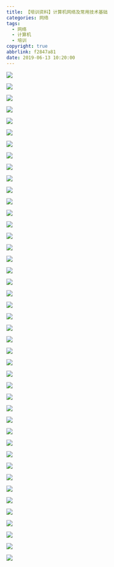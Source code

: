 ```yaml
---
title: 【培训资料】计算机网络及常用技术基础
categories: 网络
tags:
  - 网络
  - 计算机
  - 培训
copyright: true
abbrlink: f2847a81
date: 2019-06-13 10:20:00
---
```


![](http://ww4.sinaimg.cn/large/006tNc79gy1g3zb514zvzj31hc0u0gnk.jpg)

<!-- More -->

![](http://ww1.sinaimg.cn/large/006tNc79gy1g3zb6sce32j31hk0u0ad5.jpg)

![](http://ww3.sinaimg.cn/large/006tNc79gy1g3zb9k8hyuj31hb0u0ju4.jpg)

![](http://ww3.sinaimg.cn/large/006tNc79gy1g3zba7ccr4j31hc0u0dhm.jpg)

![](http://ww3.sinaimg.cn/large/006tNc79gy1g3zbajab3vj31hb0u0mzl.jpg)

![](http://ww3.sinaimg.cn/large/006tNc79gy1g3zbbez1mzj31hh0u0goe.jpg)

![](http://ww4.sinaimg.cn/large/006tNc79gy1g3zbbpkwlkj31hh0u0wh3.jpg)

![](http://ww1.sinaimg.cn/large/006tNc79gy1g3zbc27qzaj31hd0u0gpz.jpg)

![](http://ww3.sinaimg.cn/large/006tNc79gy1g3zbiwtoovj31hh0u0go3.jpg)

![](http://ww3.sinaimg.cn/large/006tNc79gy1g3zbjthbsmj31he0u0tbe.jpg)

![](http://ww3.sinaimg.cn/large/006tNc79gy1g3zc3vvhqqj31hg0u0411.jpg)

![](http://ww3.sinaimg.cn/large/006tNc79gy1g3zc46yo05j31hh0u0go7.jpg)

![](http://ww1.sinaimg.cn/large/006tNc79gy1g3zc56zudtj31he0u0jtz.jpg)

![](http://ww3.sinaimg.cn/large/006tNc79gy1g3zc4r0hbmj31hk0u0goc.jpg)

![](http://ww3.sinaimg.cn/large/006tNc79gy1g3zc6y30ygj31hb0u0wgf.jpg)

![](http://ww3.sinaimg.cn/large/006tNc79gy1g3zc76qatsj31hh0u0n03.jpg)

![](http://ww3.sinaimg.cn/large/006tNc79gy1g3zc7vz8b5j31hj0u0dhs.jpg)

![](http://ww1.sinaimg.cn/large/006tNc79gy1g3zc862bllj31hi0u041z.jpg)

![](http://ww3.sinaimg.cn/large/006tNc79gy1g3zc8ilqvyj31hk0u0q7u.jpg)

![](http://ww2.sinaimg.cn/large/006tNc79gy1g3zc8s6ixoj31he0u0djl.jpg)

![](http://ww3.sinaimg.cn/large/006tNc79gy1g3zc9bbzzxj31hd0u0q61.jpg)

![](http://ww4.sinaimg.cn/large/006tNc79gy1g3zcaw7miwj31he0u0jv4.jpg)

![](http://ww3.sinaimg.cn/large/006tNc79gy1g3zcb4qfcuj31hg0u0dod.jpg)

![](http://ww1.sinaimg.cn/large/006tNc79gy1g3zcbd0crnj31ha0u0jw1.jpg)

![](http://ww2.sinaimg.cn/large/006tNc79gy1g3zcbmsi93j31hb0u0did.jpg)

![](http://ww1.sinaimg.cn/large/006tNc79gy1g3zcbuxr4wj31hh0u00v1.jpg)

![](http://ww2.sinaimg.cn/large/006tNc79gy1g3zcc41xuqj31he0u041x.jpg)

![](http://ww2.sinaimg.cn/large/006tNc79gy1g3zccfjg88j31hh0u043k.jpg)

![](http://ww4.sinaimg.cn/large/006tNc79gy1g3zcetfhc5j31hl0u0juk.jpg)

![](http://ww4.sinaimg.cn/large/006tNc79gy1g3zcf372h5j31hi0u0myw.jpg)

![](http://ww1.sinaimg.cn/large/006tNc79gy1g3zcfdsofyj31hb0u0mzy.jpg)

![](http://ww1.sinaimg.cn/large/006tNc79gy1g3zcfngoxyj31hf0u041s.jpg)

![](http://ww2.sinaimg.cn/large/006tNc79gy1g3zcfwhh3mj31h60u0agd.jpg)

![](http://ww2.sinaimg.cn/large/006tNc79gy1g3zck5jio1j31hc0u0mym.jpg)

![](http://ww1.sinaimg.cn/large/006tNc79gy1g3zckbjc36j31hg0u00un.jpg)

![](http://ww4.sinaimg.cn/large/006tNc79gy1g3zckkc7nbj31hi0u0gnd.jpg)

![](http://ww2.sinaimg.cn/large/006tNc79gy1g3zckujwu8j31ha0u0abv.jpg)

![](http://ww2.sinaimg.cn/large/006tNc79gy1g3zcl4xhg8j31ha0u0di0.jpg)

![](http://ww1.sinaimg.cn/large/006tNc79gy1g3zclku89pj31ha0u040k.jpg)

![](http://ww4.sinaimg.cn/large/006tNc79gy1g3zcm0mv4kj31hd0u0ac6.jpg)

![](http://ww4.sinaimg.cn/large/006tNc79gy1g3zcmg0kdxj31hg0u0q4o.jpg)

![](http://ww1.sinaimg.cn/large/006tNc79gy1g3zcmn1m60j31hg0u0abt.jpg)

![](http://ww2.sinaimg.cn/large/006tNc79gy1g3zcmvwpf6j31hh0u0ta3.jpg)